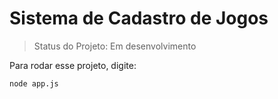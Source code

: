 # Sistema de Cadastro de Jogos

>Status do Projeto: Em desenvolvimento

Para rodar esse projeto, digite:

```
node app.js
```
